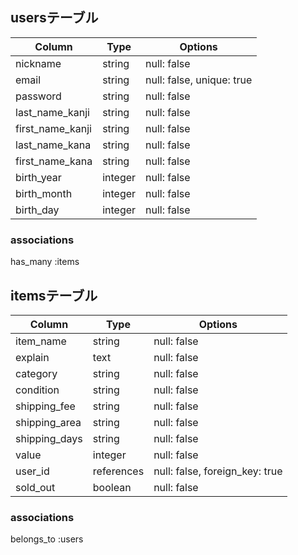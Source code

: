 ## usersテーブル
| Column           | Type    | Options                   |
|------------------|---------|---------------------------|
| nickname         | string  | null: false               |
| email            | string  | null: false, unique: true |
| password         | string  | null: false               |
| last_name_kanji  | string  | null: false               |
| first_name_kanji | string  | null: false               |
| last_name_kana   | string  | null: false               |
| first_name_kana  | string  | null: false               |
| birth_year       | integer | null: false               |
| birth_month      | integer | null: false               |
| birth_day        | integer | null: false               |

### associations
has_many :items

## itemsテーブル
| Column        | Type       | Options                        |
|---------------|------------|--------------------------------|
| item_name     | string     | null: false                    |
| explain       | text       | null: false                    |
| category      | string     | null: false                    |
| condition     | string     | null: false                    |
| shipping_fee  | string     | null: false                    |
| shipping_area | string     | null: false                    |
| shipping_days | string     | null: false                    |
| value         | integer    | null: false                    |
| user_id       | references | null: false, foreign_key: true |
| sold_out      | boolean    | null: false                    |

### associations
belongs_to :users
